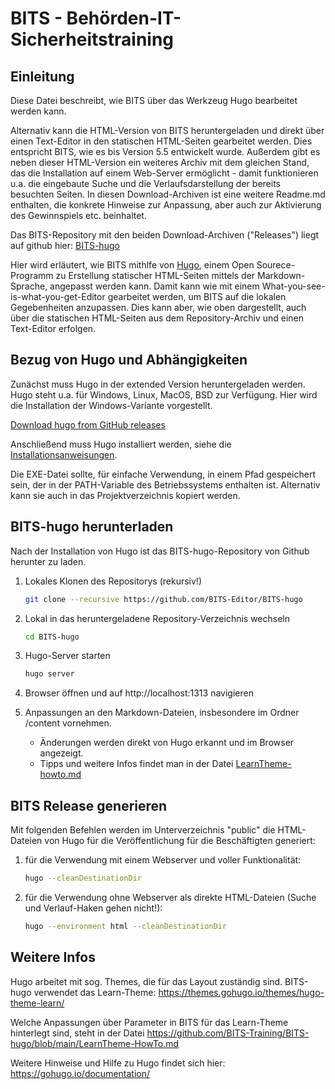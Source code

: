 # BITS - Behörden-IT-Sicherheitstraining

## Einleitung
Diese Datei beschreibt, wie BITS über das Werkzeug Hugo bearbeitet werden kann.

Alternativ kann die HTML-Version von BITS heruntergeladen und direkt über einen Text-Editor in den statischen HTML-Seiten gearbeitet werden. Dies entspricht BITS, wie es bis Version 5.5 entwickelt wurde. Außerdem gibt es neben dieser HTML-Version ein weiteres Archiv mit dem gleichen Stand, das die Installation auf einem Web-Server ermöglicht - damit funktionieren u.a. die eingebaute Suche und die Verlaufsdarstellung der bereits besuchten Seiten.  In diesen Download-Archiven ist eine weitere Readme.md enthalten, die konkrete Hinweise zur Anpassung, aber auch zur Aktivierung des Gewinnspiels etc. beinhaltet.

Das BITS-Repository mit den beiden Download-Archiven ("Releases") liegt auf github hier: [BITS-hugo](https://github.com/BITS-Editor/BITS-hugo)

Hier wird erläutert, wie BITS mithlfe von [Hugo](https://gohugo.io), einem Open Sourece-Programm zu Erstellung statischer HTML-Seiten mittels der Markdown-Sprache, angepasst werden kann. Damit kann wie mit einem What-you-see-is-what-you-get-Editor gearbeitet werden, um BITS auf die lokalen Gegebenheiten anzupassen. Dies kann aber, wie oben dargestellt, auch über die statischen HTML-Seiten aus dem Repository-Archiv und einen Text-Editor erfolgen.

## Bezug von Hugo und Abhängigkeiten

Zunächst muss Hugo in der extended Version heruntergeladen werden. Hugo steht u.a. für Windows, Linux, MacOS, BSD zur Verfügung. Hier wird die Installation der Windows-Variante vorgestellt.

[Download hugo from GitHub releases](https://github.com/gohugoio/hugo/releases)

Anschließend muss Hugo installiert werden, siehe die [Installationsanweisungen](https://gohugo.io/getting-started/installing/). 

Die EXE-Datei sollte, für einfache Verwendung, in einem Pfad gespeichert sein, der in der PATH-Variable des Betriebssystems enthalten ist. Alternativ kann sie auch in das Projektverzeichnis kopiert werden.

## BITS-hugo herunterladen

Nach der Installation von Hugo ist das BITS-hugo-Repository von Github herunter zu laden.

1. Lokales Klonen des Repositorys (rekursiv!)
   
    ```bash
    git clone --recursive https://github.com/BITS-Editor/BITS-hugo
    ```

2. Lokal in das heruntergeladene Repository-Verzeichnis wechseln

    ```bash
    cd BITS-hugo
    ```

3. Hugo-Server starten

    ```bash
    hugo server
    ```

4. Browser öffnen und auf http://localhost:1313 navigieren

5. Anpassungen an den Markdown-Dateien, insbesondere im Ordner /content vornehmen. 

    - Änderungen werden direkt von Hugo erkannt und im Browser angezeigt.
    - Tipps und weitere Infos findet man in der Datei [LearnTheme-howto.md](https://github.com/BITS-Training/BITS-hugo/blob/main/LearnTheme-HowTo.md) 

## BITS Release generieren

Mit folgenden Befehlen werden im Unterverzeichnis "public" die HTML-Dateien von Hugo für die Veröffentlichung für die Beschäftigten generiert:

1. für die Verwendung mit einem Webserver und voller Funktionalität:

	```bash
	hugo --cleanDestinationDir
	```

2. für die Verwendung ohne Webserver als direkte HTML-Dateien (Suche und Verlauf-Haken gehen nicht!):

	```bash
	hugo --environment html --cleanDestinationDir
	```

## Weitere Infos

Hugo arbeitet mit sog. Themes, die für das Layout zuständig sind. BITS-hugo verwendet das Learn-Theme:
https://themes.gohugo.io/themes/hugo-theme-learn/

Welche Anpassungen über Parameter in BITS für das Learn-Theme hinterlegt sind, steht in der Datei https://github.com/BITS-Training/BITS-hugo/blob/main/LearnTheme-HowTo.md

Weitere Hinweise und Hilfe zu Hugo findet sich hier:
https://gohugo.io/documentation/
